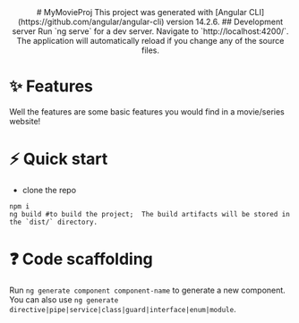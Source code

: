 <div align="center">
# MyMovieProj
This project was generated with [Angular CLI](https://github.com/angular/angular-cli) version 14.2.6.
## Development server
Run `ng serve` for a dev server. Navigate to `http://localhost:4200/`. The application will automatically reload if you change any of the source files.
</div>

# ✨ Features
Well the features are some basic features you would find in a movie/series website!

# ⚡️ Quick start
- clone the repo

```
npm i
ng build #to build the project;  The build artifacts will be stored in the `dist/` directory.
```

# ❓ Code scaffolding

Run `ng generate component component-name` to generate a new component. You can also use `ng generate directive|pipe|service|class|guard|interface|enum|module`.
